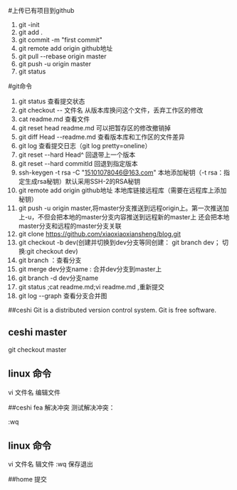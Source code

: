 #上传已有项目到github

1. git -init
2. git add .
3. git commit -m "first commit"
3. git remote add origin github地址
4.  git pull --rebase origin master
5. git push -u origin master
6. git status

#git命令
1.  git status 查看提交状态
2.  git checkout -- 文件名    从版本库换问这个文件，丢弃工作区的修改
3.  cat readme.md   查看文件
4.  git reset head readme.md    可以把暂存区的修改撤销掉
5.  git diff Head --readme.md   查看版本库和工作区的文件差异
6.  git log 查看提交日志（git log pretty=oneline）
7.  git reset --hard Head^  回退带上一个版本
8.  git reset --hard commitId   回退到指定版本
9.  ssh-keygen -t rsa -C "15101078046@163.com"  本地添加秘钥（-t rsa：指定生成rsa秘钥）默认采用SSH-2的RSA秘钥
10. git remote add origin github地址  本地库链接远程库（需要在远程库上添加秘钥）
11. git push -u origin master,将master分支推送到远程origin上。第一次推送加上-u，不但会把本地的master分支内容推送到远程新的master上
    还会把本地master分支和远程的master分支关联
12. git clone https://github.com/xiaoxiaoxiansheng/blog.git
13. git checkout -b dev(创建并切换到dev分支等同创建： git branch dev； 切换:git checkout dev)
14. git branch ：查看分支
15. git merge dev分支name :   合并dev分支到master上
16. git branch -d dev分支name
17. git status ;cat readme.md;vi readme.md ,重新提交
18. git log --graph 查看分支合并图 
 
##ceshi
Git is a distributed version control system.
Git is free software.

## ceshi master 
git checkout master

## linux 命令
vi 文件名  编辑文件


##ceshi fea 解决冲突
测试解决冲突：

:wq

## linux 命令
vi 文件名 辑文件
:wq 保存退出

##home 提交